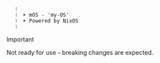       ⦚ 
       ⦚  ➤ mOS - 'my-OS'
       ⦚  ➤ Powered by NixOS
       ⦚ 

> [!IMPORTANT]  
> Not ready for use - breaking changes are expected.
